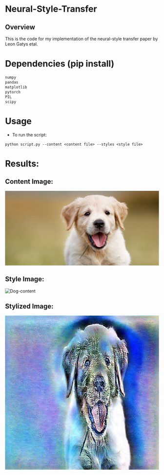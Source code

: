 # Neural-Style-Transfer


## Overview

This is the code for my implementation of the neural-style transfer paper by Leon Gatys etal.


# Dependencies (pip install)

```
numpy
pandas
matplotlib
pytorch
PIL
scipy
```

# Usage

- To run the script:
```
python script.py --content <content file> --styles <style file>
```

# Results:

## Content Image:
![Dog-content](https://github.com/ddhaval04/neural-style-transfer/raw/master/content/dog.jpg)

## Style Image:
![Dog-content](https://github.com/ddhaval04/neural-style-transfer/raw/master/style/starry-night.jpg.jpg)

## Stylized Image:
![Dog-content](https://github.com/ddhaval04/neural-style-transfer/raw/master/results/6.jpg)

